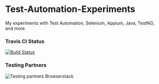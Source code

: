# Test-Automation-Experiments 
My experiments with Test Automation, Selenium, Appium, Java, TestNG, and more

### Travis CI Status
[![Build Status](https://travis-ci.org/deadnight7/Test-Automation-Experiments.svg?branch=master)](https://travis-ci.org/deadnight7/Test-Automation-Experiments)

### Testing Partners
![Testing partners Browserstack](/web/images/logo/Browserstack-logo.svg)

